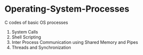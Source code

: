# Operating-System-Processes
C codes of basic OS processes
1. System Calls
2. Shell Scripting
3. Inter Process Communication using Shared Memory and Pipes
4. Threads and Synchronization
